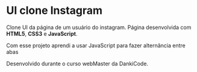 # UI clone Instagram

Clone UI da página de um usuário do instagram. Página desenvolvida com  **HTML5**, **CSS3** e **JavaScript**.

Com esse projeto aprendi a usar JavaScript para fazer alternância entre abas

Desenvolvido durante o curso webMaster da DankiCode.

